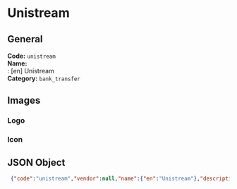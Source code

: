 # Unistream 
## General 
**Code:** `unistream`  
**Name:**  
:	[en] Unistream  
**Category:** `bank_transfer`  
## Images 
### Logo 
### Icon 
## JSON Object 
```json
 {"code":"unistream","vendor":null,"name":{"en":"Unistream"},"description":null,"countries":null,"category":"bank_transfer"}```  
